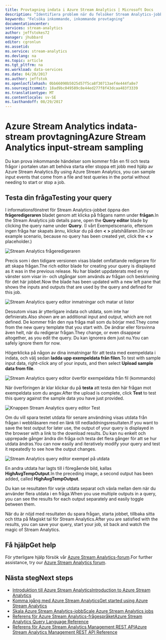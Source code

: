 ```yaml
---
title: Provtagning indata i Azure Stream Analytics | Microsoft Docs
description: "Identifiera problem när du felsöker Stream Analytics-jobb."
keywords: "Felsöka inkommande, inkommande provtagning"
documentationcenter: 
services: stream-analytics
author: jeffstokes72
manager: jhubbard
editor: cgronlun
ms.assetid: 
ms.service: stream-analytics
ms.devlang: na
ms.topic: article
ms.tgt_pltfrm: na
ms.workload: data-services
ms.date: 04/20/2017
ms.author: jeffstok
ms.openlocfilehash: 0bb66090b5025d57f5ca8f30713aef4e444fa8e7
ms.sourcegitcommit: 18ad9bc049589c8e44ed277f8f43dcaa483f3339
ms.translationtype: MT
ms.contentlocale: sv-SE
ms.lasthandoff: 08/29/2017
---
```

# <a name="azure-stream-analytics-input-stream-sampling"></a><span data-ttu-id="38afe-104">Azure Stream Analytics indata-stream provtagning</span><span class="sxs-lookup"><span data-stu-id="38afe-104">Azure Stream Analytics input-stream sampling</span></span>

<span data-ttu-id="38afe-105">Du kan prova inkommande händelser som kommer från en fil och testa frågor i portalen utan att behöva starta eller stoppa ett jobb med hjälp av Azure Stream Analytics.</span><span class="sxs-lookup"><span data-stu-id="38afe-105">By using Azure Stream Analytics, you can sample input events that come from a file and test queries in the portal without needing to start or stop a job.</span></span>

## <a name="testing-your-query"></a><span data-ttu-id="38afe-106">Testa din fråga</span><span class="sxs-lookup"><span data-stu-id="38afe-106">Testing your query</span></span>

<span data-ttu-id="38afe-107">I informationsfönstret för Stream Analytics-jobbet öppna den **frågeredigeraren** bladet genom att klicka på frågans namn under **frågan**.</span><span class="sxs-lookup"><span data-stu-id="38afe-107">In the Stream Analytics job details pane, open the **Query editor** blade by clicking the query name under **Query**.</span></span> <span data-ttu-id="38afe-108">(I vårt Exempelscenario, eftersom ingen fråga har skapats ännu, klickar du på den **< >** platshållaren.)</span><span class="sxs-lookup"><span data-stu-id="38afe-108">(In our example scenario, because no query has been created yet, click the **< >** placeholder.)</span></span>

![Stream Analytics frågeredigeraren](media/stream-analytics-sample-data-input/stream-analytics-query-editor.png)

<span data-ttu-id="38afe-110">Precis som i den tidigare versionen visas bladet omfattande redigerare för att skapa frågan.</span><span class="sxs-lookup"><span data-stu-id="38afe-110">The rich editor blade for creating your query is displayed as it was in the previous release.</span></span> <span data-ttu-id="38afe-111">Nu har bladet uppdaterats med en ny vänster som visar in- och utgångar som används av frågan och beskrivning för det här jobbet.</span><span class="sxs-lookup"><span data-stu-id="38afe-111">Now the blade has been updated with a new left pane that shows the inputs and outputs that are used by the query and defined for this job.</span></span>

![Stream Analytics query editor inmatningar och matar ut listor](media/stream-analytics-sample-data-input/stream-analytics-query-editor-highlight.png)

<span data-ttu-id="38afe-113">Dessutom visas är ytterligare indata och utdata, som inte har definierats.</span><span class="sxs-lookup"><span data-stu-id="38afe-113">Also shown are an additional input and output, which are not defined.</span></span> <span data-ttu-id="38afe-114">De kommer från den nya fråga mall som du börjar med.</span><span class="sxs-lookup"><span data-stu-id="38afe-114">They come from the new query template that you start with.</span></span> <span data-ttu-id="38afe-115">De ändrar eller försvinna även helt, när du redigerar frågan.</span><span class="sxs-lookup"><span data-stu-id="38afe-115">They change, or even disappear altogether, as you edit the query.</span></span> <span data-ttu-id="38afe-116">Du kan ignorera dem just nu.</span><span class="sxs-lookup"><span data-stu-id="38afe-116">You can safely ignore them for now.</span></span>

<span data-ttu-id="38afe-117">Högerklicka på någon av dina inmatningar för att testa med exempeldata i indata, och välj sedan **ladda upp exempeldata från filen**.</span><span class="sxs-lookup"><span data-stu-id="38afe-117">To test with sample input data, right-click any of your inputs, and then select **Upload sample data from file**.</span></span>

![Stream Analytics query editor överför exempeldata från fil (kommando)](media/stream-analytics-sample-data-input/stream-analytics-query-editor-upload.png)

<span data-ttu-id="38afe-119">När överföringen är klar klickar du på **testa** att testa den här frågan mot exempeldata som du angav.</span><span class="sxs-lookup"><span data-stu-id="38afe-119">After the upload is complete, click **Test** to test this query against the sample data you have just provided.</span></span>

![Knappen Stream Analytics query editor Test](media/stream-analytics-sample-data-input/stream-analytics-query-editor-test.png)

<span data-ttu-id="38afe-121">Om du vill spara testet utdata för senare användning visas utdata från frågan i webbläsaren med en länk till nedladdningsresultaten.</span><span class="sxs-lookup"><span data-stu-id="38afe-121">If you want to save the test output for later use, the output of your query is displayed in the browser with a link to the download results.</span></span> <span data-ttu-id="38afe-122">Du kan nu enkelt och upprepade gånger ändra din fråga och testa det flera gånger för att se hur utdata ändras.</span><span class="sxs-lookup"><span data-stu-id="38afe-122">You can now easily and iteratively modify your query and test it repeatedly to see how the output changes.</span></span>

![Stream Analytics query editor exempel på utdata](media/stream-analytics-sample-data-input/stream-analytics-query-editor-samples-output.png)

<span data-ttu-id="38afe-124">En andra utdata har lagts till i föregående bild, kallas **HighAvgTempOutput**.</span><span class="sxs-lookup"><span data-stu-id="38afe-124">In the preceding image, a second output has been added, called **HighAvgTempOutput**.</span></span>

<span data-ttu-id="38afe-125">Du kan se resultaten för varje utdata separat och växla mellan dem när du använder flera utdata i en fråga.</span><span class="sxs-lookup"><span data-stu-id="38afe-125">When you use multiple outputs in a query, you can see the results for each output separately and easily toggle between them.</span></span>

<span data-ttu-id="38afe-126">När du är nöjd med resultaten du spara frågan, starta jobbet, tillbaka sitta och titta på Magiskt tal för Stream Analytics.</span><span class="sxs-lookup"><span data-stu-id="38afe-126">After you are satisfied with the results, you can save your query, start your job, sit back and watch the magic of Stream Analytics.</span></span>

## <a name="get-help"></a><span data-ttu-id="38afe-127">Få hjälp</span><span class="sxs-lookup"><span data-stu-id="38afe-127">Get help</span></span>

<span data-ttu-id="38afe-128">För ytterligare hjälp försök vår [Azure Stream Analytics-forum](https://social.msdn.microsoft.com/Forums/en-US/home?forum=AzureStreamAnalytics).</span><span class="sxs-lookup"><span data-stu-id="38afe-128">For further assistance, try our [Azure Stream Analytics forum](https://social.msdn.microsoft.com/Forums/en-US/home?forum=AzureStreamAnalytics).</span></span>

## <a name="next-steps"></a><span data-ttu-id="38afe-129">Nästa steg</span><span class="sxs-lookup"><span data-stu-id="38afe-129">Next steps</span></span>
* [<span data-ttu-id="38afe-130">Introduktion till Azure Stream Analytics</span><span class="sxs-lookup"><span data-stu-id="38afe-130">Introduction to Azure Stream Analytics</span></span>](stream-analytics-introduction.md)
* [<span data-ttu-id="38afe-131">Komma igång med Azure Stream Analytics</span><span class="sxs-lookup"><span data-stu-id="38afe-131">Get started using Azure Stream Analytics</span></span>](stream-analytics-real-time-fraud-detection.md)
* [<span data-ttu-id="38afe-132">Skala Azure Stream Analytics-jobb</span><span class="sxs-lookup"><span data-stu-id="38afe-132">Scale Azure Stream Analytics jobs</span></span>](stream-analytics-scale-jobs.md)
* [<span data-ttu-id="38afe-133">Referens för Azure Stream Analytics-frågespråket</span><span class="sxs-lookup"><span data-stu-id="38afe-133">Azure Stream Analytics Query Language Reference</span></span>](https://msdn.microsoft.com/library/azure/dn834998.aspx)
* [<span data-ttu-id="38afe-134">Referens för Azure Stream Analytics Management REST API</span><span class="sxs-lookup"><span data-stu-id="38afe-134">Azure Stream Analytics Management REST API Reference</span></span>](https://msdn.microsoft.com/library/azure/dn835031.aspx)
